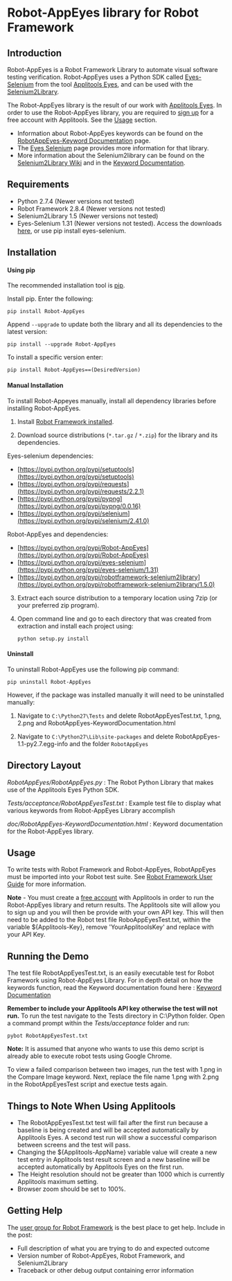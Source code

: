 Robot-AppEyes library for Robot Framework
==================================================


Introduction
------------

Robot-AppEyes is a Robot Framework Library to automate visual software testing verification. Robot-AppEyes uses a Python SDK called [Eyes-Selenium](https://pypi.python.org/pypi/eyes-selenium) from the tool [Applitools Eyes](http://applitools.com/), and can be used with the [Selenium2Library](https://github.com/rtomac/robotframework-selenium2library).

The Robot-AppEyes library is the result of our work with [Applitools Eyes](http://applitools.com/). In order to use the Robot-AppEyes library, you are required to [sign up](https://applitools.com/sign-up/) for a free account with Applitools. See the [Usage](https://github.com/NaviNet/Robot-AppEyes#usage) section.

- Information about Robot-AppEyes keywords can be found on the [RobotAppEyes-Keyword Documentation](http://navinet.github.io/Robot-AppEyes/RobotAppEyes-KeywordDocumentation.html) page.
- The [Eyes Selenium](https://pypi.python.org/pypi/eyes-selenium/1.31) page provides more information for that library.
- More information about the Selenium2library can be found on the [Selenium2Library Wiki](https://github.com/rtomac/robotframework-selenium2library/wiki) and in the [Keyword Documentation](http://rtomac.github.com/robotframework-selenium2library/doc/Selenium2Library.html).

Requirements
------------
* Python 2.7.4 (Newer versions not tested)
* Robot Framework 2.8.4 (Newer versions not tested)
* Selenium2Library 1.5 (Newer versions not tested)
* Eyes-Selenium 1.31 (Newer versions not tested). Access the downloads [here](https://pypi.python.org/pypi/eyes-selenium/1.31), or use pip install eyes-selenium.


Installation
------------
#### Using pip ####

The recommended installation tool is [pip](http://pip-installer.org).

Install pip.
Enter the following:

    pip install Robot-AppEyes

Append ``--upgrade`` to update both the library and all 
its dependencies to the latest version:

    pip install --upgrade Robot-AppEyes

To install a specific version enter:

    pip install Robot-AppEyes==(DesiredVersion)

#### Manual Installation ####

To install Robot-Appeyes manually, install all dependency libraries before installing Robot-AppEyes.

1) Install [Robot Framework installed](http://code.google.com/p/robotframework/wiki/Installation).

2) Download source distributions (``*.tar.gz`` / ``*.zip``) for the library and its
   dependencies.

  Eyes-selenium dependencies:

   - [https://pypi.python.org/pypi/setuptools](https://pypi.python.org/pypi/setuptools)
   - [https://pypi.python.org/pypi/requests](https://pypi.python.org/pypi/requests/2.2.1)
   - [https://pypi.python.org/pypi/pypng](https://pypi.python.org/pypi/pypng/0.0.16)
   - [https://pypi.python.org/pypi/selenium](https://pypi.python.org/pypi/selenium/2.41.0)

  Robot-AppEyes and dependencies:

   - [https://pypi.python.org/pypi/Robot-AppEyes](https://pypi.python.org/pypi/Robot-AppEyes)
   - [https://pypi.python.org/pypi/eyes-selenium](https://pypi.python.org/pypi/eyes-selenium/1.31)
   - [https://pypi.python.org/pypi/robotframework-selenium2library](https://pypi.python.org/pypi/robotframework-selenium2library/1.5.0)

3) Extract each source distribution to a temporary location using 7zip (or your preferred zip program).

4) Open command line and go to each directory that was created from extraction and install each project using:

       python setup.py install

#### Uninstall ####

To uninstall Robot-AppEyes use the following pip command: 

    pip uninstall Robot-AppEyes

However, if the package was installed manually it will need to be uninstalled manually:

1) Navigate to ``C:\Python27\Tests`` and delete RobotAppEyesTest.txt, 1.png, 2.png and RobotAppEyes-KeywordDocumentation.html

2) Navigate to ``C:\Python27\Lib\site-packages`` and delete RobotAppEyes-1.1-py2.7.egg-info and the folder ``RobotAppEyes``

Directory Layout
----------------

*RobotAppEyes/RobotAppEyes.py* :
    The Robot Python Library that makes use of the Applitools Eyes Python SDK.

*Tests/acceptance/RobotAppEyesTest.txt* :
    Example test file to display what various keywords from Robot-AppEyes Library accomplish

*doc/RobotAppEyes-KeywordDocumentation.html* :
    Keyword documentation for the Robot-AppEyes library.


Usage
-----

To write tests with Robot Framework and Robot-AppEyes, 
RobotAppEyes must be imported into your Robot test suite.
See [Robot Framework User Guide](http://code.google.com/p/robotframework/wiki/UserGuide) for more information.


**Note** - You must create a [free account](https://applitools.com/sign-up/) with Applitools in order to run the 
            Robot-AppEyes library and return results. The Applitools site will
            allow you to sign up and you will then be provide with your own API key.
            This will then need to be added to the Robot test file RoboAppEyesTest.txt,
            within the variable ${Applitools-Key}, remove 'YourApplitoolsKey' and replace with your API Key.


Running the Demo
----------------

The test file RobotAppEyesTest.txt, is an easily executable test for Robot Framework using Robot-AppEyes Library. 
For in depth detail on how the keywords function, read the Keyword documentation found here : [Keyword Documentation](http://navinet.github.io/Robot-AppEyes/RobotAppEyes-KeywordDocumentation.html)

**Remember to include your Applitools API key otherwise the
test will not run.** To run the test navigate to the Tests directory in C:\Python folder. Open a command prompt within the *Tests/acceptance* folder and run:

    pybot RobotAppEyesTest.txt

**Note:** It is assumed that anyone who wants to use this demo script is already able to execute robot tests using Google Chrome.

To view a failed comparison between two images, run the test with 1.png in the Compare Image keyword. Next, replace the file name 1.png with 2.png in the RobotAppEyesTest script and exectue tests again.


Things to Note When Using Applitools
-----------------------------------

* The RobotAppEyesTest.txt test will fail after the first run because a baseline is being created and will be accepted automatically by Applitools Eyes. A second test run will show a successful comparison between screens and the test will pass.
* Changing the ${Applitools-AppName} variable value will create a new test entry in Applitools test result screen and a new baseline will be accepted automatically by Applitools Eyes on the first run.
* The Height resolution should not be greater than 1000 which is currently Applitools maximum setting.
* Browser zoom should be set to 100%.


Getting Help
------------
The [user group for Robot Framework](http://groups.google.com/group/robotframework-users) is the best place to get help. Include in the post:

- Full description of what you are trying to do and expected outcome
- Version number of Robot-AppEyes, Robot Framework, and Selenium2Library
- Traceback or other debug output containing error information